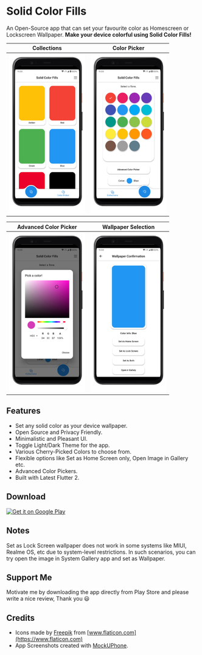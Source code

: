 Solid Color Fills
======

An Open-Source app that can set your favourite color as Homescreen or Lockscreen Wallpaper. **Make your device colorful using Solid Color Fills!**


|                                Collections                                |                                Color Picker                                |
| :-----------------------------------------------------------------------: | :------------------------------------------------------------------------: |
| <img src="assets/screenshots/Collections.png" alt="drawing" width="200"/> | <img src="assets/screenshots/Color_Picker.png" alt="drawing" width="200"/> |

|                             Advanced Color Picker                              |                             Wallpaper Selection                             |
| :----------------------------------------------------------------------------: | :-------------------------------------------------------------------------: |
| <img src="assets/screenshots/Adv_Color_Picker.png" alt="drawing" width="200"/> | <img src="assets/screenshots/Set_Wallpaper.png" alt="drawing" width="200"/> |


Features
------
* Set any solid color as your device wallpaper.
* Open Source and Privacy Friendly.
* Minimalistic and Pleasant UI.
* Toggle Light/Dark Theme for the app.
* Various Cherry-Picked Colors to choose from.
* Flexible options like Set as Home Screen only, Open Image in Gallery etc.
* Advanced Color Pickers.
* Built with Latest Flutter 2.


Download
------
<a href='https://play.google.com/store/apps/details?id=com.makeshtech.solid_color_fills&pcampaignid=pcampaignidMKT-Other-global-all-co-prtnr-py-PartBadge-Mar2515-1'><img alt='Get it on Google Play' src='https://play.google.com/intl/en_us/badges/static/images/badges/en_badge_web_generic.png' height="100"/></a>


Notes
------
Set as Lock Screen wallpaper does not work in some systems like MIUI, Realme OS, etc due to system-level restrictions. In such scenarios, you can try open the image in System Gallery app and set as Wallpaper.


Support Me
------
Motivate me by downloading the app directly from Play Store and please write a nice review, Thank you 😃


Credits
------
* Icons made by [Freepik](https://www.freepik.com) from [www.flaticon.com](https://www.flaticon.com)
* App Screenshots created with [MockUPhone](https://mockuphone.com).
